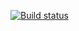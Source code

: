 [![Build status](https://ci.appveyor.com/api/projects/status/mqkejkk5l7wgyxkr?svg=true)](https://ci.appveyor.com/project/chumakov-ilya/hotdeliveryservice)
